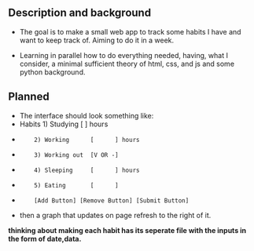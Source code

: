 ## Description and background
- The goal is to make a small web app to track some habits I have and want to keep track of. Aiming to do it in a week.

- Learning in parallel how to do everything needed, having, what I consider, a minimal sufficient theory of html, css, and js and some python background.

## Planned
- The interface should look something like:
- Habits  1) Studying     [      ] hours
-         2) Working      [      ] hours
-         3) Working out  [V OR -]
-         4) Sleeping     [      ] hours
-         5) Eating       [      ] 
-         [Add Button] [Remove Button] [Submit Button]
- then a graph that updates on page refresh to the right of it.

**thinking about making each habit has its seperate file with the inputs in the form of date,data.**
